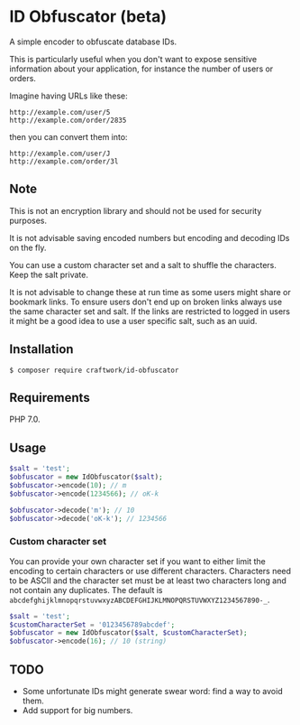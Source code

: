 # ID Obfuscator (beta)

A simple encoder to obfuscate database IDs.

This is particularly useful when you don't want to expose sensitive information about your application, for instance the number of users or orders.

Imagine having URLs like these:

```
http://example.com/user/5
http://example.com/order/2835
```

then you can convert them into:

```
http://example.com/user/J
http://example.com/order/3l
```

## Note

This is not an encryption library and should not be used for security purposes.

It is not advisable saving encoded numbers but encoding and decoding IDs on the fly.
 
You can use a custom character set and a salt to shuffle the characters. Keep the salt private.

It is not advisable to change these at run time as some users might share or bookmark links. To ensure users don't end up on broken links always use the same character set and salt. If the links are restricted to logged in users it might be a good idea to use a user specific salt, such as an uuid.

## Installation

```
$ composer require craftwork/id-obfuscator
```

## Requirements

PHP 7.0.

## Usage

```php
$salt = 'test';
$obfuscator = new IdObfuscator($salt);
$obfuscator->encode(10); // m
$obfuscator->encode(1234566); // oK-k

$obfuscator->decode('m'); // 10
$obfuscator->decode('oK-k'); // 1234566
```

### Custom character set

You can provide your own character set if you want to either limit the encoding to certain characters or use different
characters. Characters need to be ASCII and the character set must be at least two characters long and not contain
any duplicates. The default is `abcdefghijklmnopqrstuvwxyzABCDEFGHIJKLMNOPQRSTUVWXYZ1234567890-_`.

```php
$salt = 'test';
$customCharacterSet = '0123456789abcdef';
$obfuscator = new IdObfuscator($salt, $customCharacterSet);
$obfuscator->encode(16); // 10 (string)
```

## TODO

- Some unfortunate IDs might generate swear word: find a way to avoid them.
- Add support for big numbers.
